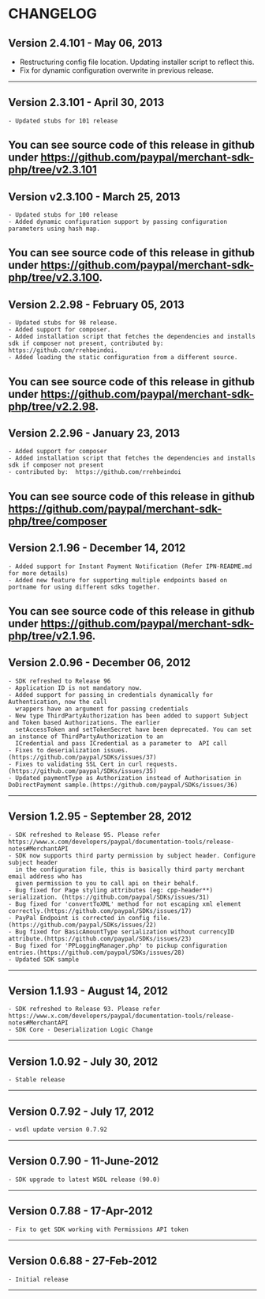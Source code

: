 
# CHANGELOG
 
## Version 2.4.101 - May 06, 2013

   - Restructuring config file location. Updating installer script to reflect this.  
   - Fix for dynamic configuration overwrite in previous release.
   
--------------------------------------------------------------------------------------------------

## Version 2.3.101 - April 30, 2013

	- Updated stubs for 101 release

You can see source code of this release in github under https://github.com/paypal/merchant-sdk-php/tree/v2.3.101
--------------------------------------------------------------------------------------------------

## Version v2.3.100 - March 25, 2013

	- Updated stubs for 100 release
	- Added dynamic configuration support by passing configuration parameters using hash map.
	
You can see source code of this release in github under https://github.com/paypal/merchant-sdk-php/tree/v2.3.100.
--------------------------------------------------------------------------------------------------

## Version 2.2.98 - February 05, 2013

	- Updated stubs for 98 release.
	- Added support for composer.
    - Added installation script that fetches the dependencies and installs sdk if composer not present, contributed by: https://github.com/rrehbeindoi.
    - Added loading the static configuration from a different source.
	
You can see source code of this release in github under https://github.com/paypal/merchant-sdk-php/tree/v2.2.98.
--------------------------------------------------------------------------------------------------

## Version 2.2.96 - January 23, 2013

	- Added support for composer
	- Added installation script that fetches the dependencies and installs sdk if composer not present
    - contributed by:  https://github.com/rrehbeindoi
	
You can see source code of this release in github https://github.com/paypal/merchant-sdk-php/tree/composer
--------------------------------------------------------------------------------------------------

## Version 2.1.96 - December 14, 2012

	- Added support for Instant Payment Notification (Refer IPN-README.md for more details)
	- Added new feature for supporting multiple endpoints based on portname for using different sdks together.
	
You can see source code of this release in github under https://github.com/paypal/merchant-sdk-php/tree/v2.1.96.
--------------------------------------------------------------------------------------------------

## Version 2.0.96 - December 06, 2012

	- SDK refreshed to Release 96
	- Application ID is not mandatory now.
	- Added support for passing in credentials dynamically for Authentication, now the call 
	  wrappers have an argument for passing credentials
	- New type ThirdPartyAuthorization has been added to support Subject and Token based Authorizations. The earlier
	  setAccessToken and setTokenSecret have been deprecated. You can set an instance of ThirdPartyAuthorization to an 
	  ICredential and pass ICredential as a parameter to  API call
	- Fixes to deserialization issues.(https://github.com/paypal/SDKs/issues/37) 
	- Fixes to validating SSL Cert in curl requests.(https://github.com/paypal/SDKs/issues/35) 
	- Updated paymentType as Authorization instead of Authorisation in DoDirectPayment sample.(https://github.com/paypal/SDKs/issues/36) 
--------------------------------------------------------------------------------------------------

## Version 1.2.95 - September 28, 2012

	- SDK refreshed to Release 95. Please refer https://www.x.com/developers/paypal/documentation-tools/release-notes#MerchantAPI
	- SDK now supports third party permission by subject header. Configure subject header
  	  in the configuration file, this is basically third party merchant email address who has 
	  given permission to you to call api on their behalf.
	- Bug fixed for Page styling attributes (eg: cpp-header**) serialization. (https://github.com/paypal/SDKs/issues/31)
	- Bug fixed for 'convertToXML' method for not escaping xml element correctly.(https://github.com/paypal/SDKs/issues/17)
	- PayPal Endpoint is corrected in config file.(https://github.com/paypal/SDKs/issues/22)
	- Bug fixed for BasicAmountType serialization without currencyID attribute.(https://github.com/paypal/SDKs/issues/23)
	- Bug fixed for 'PPLoggingManager.php' to pickup configuration entries.(https://github.com/paypal/SDKs/issues/28)
	- Updated SDK sample
--------------------------------------------------------------------------------------------------

## Version 1.1.93 - August 14, 2012
 
	- SDK refreshed to Release 93. Please refer https://www.x.com/developers/paypal/documentation-tools/release-notes#MerchantAPI
	- SDK Core - Deserialization Logic Change
--------------------------------------------------------------------------------------------------

## Version 1.0.92 - July 30, 2012
 
	- Stable release
-------------------------------------------------------------------------------------------------
## Version 0.7.92 - July 17, 2012 

	- wsdl update version 0.7.92
--------------------------------------------------------------------------------------------------
		
## Version 0.7.90 - 11-June-2012

	- SDK upgrade to latest WSDL release (90.0)
--------------------------------------------------------------------------------------------------

## Version 0.7.88 - 17-Apr-2012

	- Fix to get SDK working with Permissions API token	

--------------------------------------------------------------------------------------------------

## Version 0.6.88 - 27-Feb-2012

	- Initial release

--------------------------------------------------------------------------------------------------